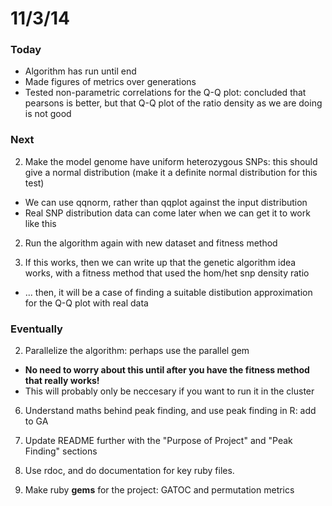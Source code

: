11/3/14
========================================================

### Today

- Algorithm has run until end
- Made figures of metrics over generations
- Tested non-parametric correlations for the Q-Q plot: concluded that pearsons is better, but that Q-Q plot of the ratio density as we are doing is not good

### Next

2. Make the model genome have uniform heterozygous SNPs: this should give a normal distribution (make it a definite normal distribution for this test)
 - We can use qqnorm, rather than qqplot against the input distribution
 - Real SNP distribution data can come later when we can get it to work like this
 
2. Run the algorithm again with new dataset and fitness method

3. If this works, then we can write up that the genetic algorithm idea works, with a fitness method that used the hom/het snp density ratio
 - ... then, it will be a case of finding a suitable distibution approximation for the Q-Q plot with real data

### Eventually

2. Parallelize the algorithm: perhaps use the parallel gem
 - **No need to worry about this until after you have the fitness method that really works!**
 - This will probably only be neccesary if you want to run it in the cluster

6. Understand maths behind peak finding, and use peak finding in R: add to GA

7. Update README further with the "Purpose of Project" and "Peak Finding" sections

2. Use rdoc, and do documentation for key ruby files.

3. Make ruby **gems** for the project: GATOC and permutation metrics

